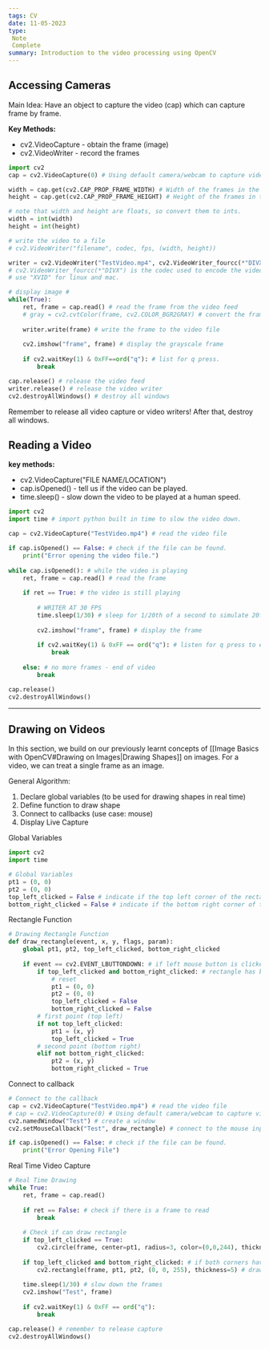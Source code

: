 ```yaml
---
tags: CV
date: 11-05-2023
type: 
 Note
 Complete
summary: Introduction to the video processing using OpenCV
---
```


## Accessing Cameras
Main Idea: Have an object to capture the video (cap) which can capture frame by frame.

**Key Methods:**
- cv2.VideoCapture - obtain the frame (image)
- cv2.VideoWriter - record the frames

```python
import cv2
cap = cv2.VideoCapture(0) # Using default camera/webcam to capture video feed.

width = cap.get(cv2.CAP_PROP_FRAME_WIDTH) # Width of the frames in the video feed
height = cap.get(cv2.CAP_PROP_FRAME_HEIGHT) # Height of the frames in the video feed

# note that width and height are floats, so convert them to ints.
width = int(width)
height = int(height)

# write the video to a file
# cv2.VideoWriter("filename", codec, fps, (width, height))

writer = cv2.VideoWriter("TestVideo.mp4", cv2.VideoWriter_fourcc(*"DIVX"), 20, (width, height))
# cv2.VideoWriter_fourcc(*"DIVX") is the codec used to encode the video - DIVX is popular for windows.
# use "XVID" for linux and mac.

# display image #
while(True):
    ret, frame = cap.read() # read the frame from the video feed
    # gray = cv2.cvtColor(frame, cv2.COLOR_BGR2GRAY) # convert the frame to grayscale
    
    writer.write(frame) # write the frame to the video file
    
    cv2.imshow("frame", frame) # display the grayscale frame
    
    if cv2.waitKey(1) & 0xFF==ord("q"): # list for q press.
        break

cap.release() # release the video feed
writer.release() # release the video writer
cv2.destroyAllWindows() # destroy all windows
```

Remember to release all video capture or video writers! After that, destroy all windows.

## Reading a Video

**key methods:**
- cv2.VideoCapture("FILE NAME/LOCATION")
- cap.isOpened() - tell us if the video can be played.
- time.sleep() - slow down the video to be played at a human speed.

```python
import cv2
import time # import python built in time to slow the video down.

cap = cv2.VideoCapture("TestVideo.mp4") # read the video file

if cap.isOpened() == False: # check if the file can be found.
    print("Error opening the video file.")
    
while cap.isOpened(): # while the video is playing
    ret, frame = cap.read() # read the frame
    
    if ret == True: # the video is still playing
        
        # WRITER AT 30 FPS
        time.sleep(1/30) # sleep for 1/20th of a second to simulate 20fps. -- 1/fps
        
        cv2.imshow("frame", frame) # display the frame
        
        if cv2.waitKey(1) & 0xFF == ord("q"): # listen for q press to exit
            break
    
    else: # no more frames - end of video
        break

cap.release()
cv2.destroyAllWindows()
```

---

## Drawing on Videos
In this section, we build on our previously learnt concepts of [[Image Basics with OpenCV#Drawing on Images|Drawing Shapes]] on images. For a video, we can treat a single frame as an image.

General Algorithm:
1. Declare global variables (to be used for drawing shapes in real time)
2. Define function to draw shape
3. Connect to callbacks (use case: mouse)
4. Display Live Capture

Global Variables
```python
import cv2
import time

# Global Variables
pt1 = (0, 0)
pt2 = (0, 0)
top_left_clicked = False # indicate if the top left corner of the rectangle has been clicked
bottom_right_clicked = False # indicate if the bottom right corner of the rectangle has been clicked
```

Rectangle Function
```python
# Drawing Rectangle Function
def draw_rectangle(event, x, y, flags, param):
    global pt1, pt2, top_left_clicked, bottom_right_clicked
    
    if event == cv2.EVENT_LBUTTONDOWN: # if left mouse button is clicked
        if top_left_clicked and bottom_right_clicked: # rectangle has been drawn
            # reset
            pt1 = (0, 0)
            pt2 = (0, 0)
            top_left_clicked = False 
            bottom_right_clicked = False
        # first point (top left)
        if not top_left_clicked:
            pt1 = (x, y)
            top_left_clicked = True
        # second point (bottom right)
        elif not bottom_right_clicked:
            pt2 = (x, y)
            bottom_right_clicked = True

```

Connect to callback
```python
# Connect to the callback
cap = cv2.VideoCapture("TestVideo.mp4") # read the video file
# cap = cv2.VideoCapture(0) # Using default camera/webcam to capture video feed.
cv2.namedWindow("Test") # create a window
cv2.setMouseCallback("Test", draw_rectangle) # connect to the mouse inputs.

if cap.isOpened() == False: # check if the file can be found.
    print("Error Opening File")
```

Real Time Video Capture
```python
# Real Time Drawing
while True:
    ret, frame = cap.read()
    
    if ret == False: # check if there is a frame to read
        break
    
    # Check if can draw rectangle
    if top_left_clicked == True:
        cv2.circle(frame, center=pt1, radius=3, color=(0,0,244), thickness=-1) # visual marker for top left corner of rectangle
    
    if top_left_clicked and bottom_right_clicked: # if both corners have been clicked
        cv2.rectangle(frame, pt1, pt2, (0, 0, 255), thickness=5) # draw the rectangle
    
    time.sleep(1/30) # slow down the frames
    cv2.imshow("Test", frame)
    
    if cv2.waitKey(1) & 0xFF == ord("q"):
        break

cap.release() # remember to release capture
cv2.destroyAllWindows()
```